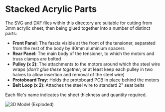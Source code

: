 # Stacked Acrylic Parts
The [SVG](/Acrylic/SVG) and [DXF](/Acrylic/DXF) files within this directory are suitable for cutting from 3mm acrylic sheet, then being glued together into a number of distinct parts:
- **Front Panel**: The fascia visible at the front of the tensioner, separated from the rest of the body by 40mm aluminium spacers
- **Rear Panel**: The main body of the tensioner, to which the motors and truss clamps are bolted
- **Pulley (x 2)**: The attachments to the motors around which the steel wire wraps (_don't glue these together_; or at least keep each pulley in two halves to allow insertion and removal of the steel wire)
- **Protoboard Tray**: Holds the protoboard PCB in place behind the motors
- **Belt Loop (x 2)**: Attaches the steel wire to standard 2" seat belts

Each file's name indicates the sheet thickness and quantity required.

![3D Model (Exploded)](https://github.com/user-attachments/assets/b7757561-fb88-4138-bf5a-786923bcc3ef)
